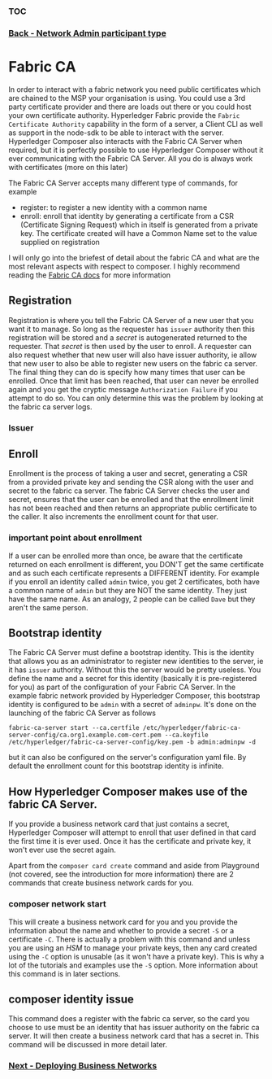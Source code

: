 ### [TOC](./TOC.md)

### [Back - Network Admin participant type](./networkadmin.md)

# Fabric CA
In order to interact with a fabric network you need public certificates which are chained to the MSP your organisation is using. You could use a 3rd party certificate provider and there are loads out there or you could host your own certificate authority. Hyperledger Fabric provide the `Fabric Certificate Authority` capability in the form of a server, a Client CLI as well as support in the node-sdk to be able to interact with the server. Hyperledger Composer also interacts with the Fabric CA Server when required, but it is perfectly possible to use Hyperledger Composer without it ever communicating with the Fabric CA Server. All you do is always work with certificates (more on this later)

The Fabric CA Server accepts many different type of commands, for example

- register: to register a new identity with a common name
- enroll: enroll that identity by generating a certificate from a CSR (Certificate Signing Request) which in itself is generated from a private key. The certificate created will have a Common Name set to the value supplied on registration

I will only go into the briefest of detail about the fabric CA and what are the most relevant aspects with respect to composer. I highly recommend reading the [Fabric CA docs](http://hyperledger-fabric-ca.readthedocs.io/en/latest/users-guide.html) for more information

## Registration
Registration is where you tell the Fabric CA Server of a new user that you want it to manage. So long as the requester has `issuer` authority then this registration will be stored and a _secret_ is autogenerated returned to the requester. That _secret_ is then used by the user to enroll. A requester can also request whether that new user will also have issuer authority, ie allow that new user to also be able to register new users on the fabric ca server. The final thing they can do is specify how many times that user can be enrolled. Once that limit has been reached, that user can never be enrolled again and you get the cryptic message `Authorization Failure` if you attempt to do so. You can only determine this was the problem by looking at the fabric ca server logs.

### Issuer

## Enroll
Enrollment is the process of taking a user and secret, generating a CSR from a provided private key and sending the CSR along with the user and secret to the fabric ca server. The fabric CA Server checks the user and secret, ensures that the user can be enrolled and that the enrollment limit has not been reached and then returns an appropriate public certificate to the caller. It also increments the enrollment count for that user.

### important point about enrollment
If a user can be enrolled more than once, be aware that the certificate returned on each enrollment is different, you DON'T get the same certificate and as such each certificate represents a DIFFERENT identity. For example if you enroll an identity called `admin` twice, you get 2 certificates, both have a common name of `admin` but they are NOT the same identity. They just have the same name. As an analogy, 2 people can be called `Dave` but they aren't the same person.

## Bootstrap identity
The Fabric CA Server must define a bootstrap identity. This is the identity that allows you as an administrator to register new identities to the server, ie it has `issuer` authority. Without this the server would be pretty useless. You define the name and a secret for this identity (basically it is pre-registered for you) as part of the configuration of your Fabric CA Server. In the example fabric network provided by Hyperledger Composer, this bootstrap identity is configured to be `admin` with a secret of `adminpw`. It's done on the launching of the fabric CA Server as follows

```
fabric-ca-server start --ca.certfile /etc/hyperledger/fabric-ca-server-config/ca.org1.example.com-cert.pem --ca.keyfile /etc/hyperledger/fabric-ca-server-config/key.pem -b admin:adminpw -d
```

but it can also be configured on the server's configuration yaml file.
By default the enrollment count for this bootstrap identity is infinite.

## How Hyperledger Composer makes use of the fabric CA Server.
If you provide a business network card that just contains a secret, Hyperledger Composer will attempt to enroll that user defined in that card the first time it is ever used. Once it has the certificate and private key, it won't ever use the secret again.

Apart from the `composer card create` command and aside from Playground (not covered, see the introduction for more information) there are 2 commands that create business network cards for you.

### composer network start
This will create a business network card for you and you provide the information about the name and whether to provide a secret `-S` or a certificate `-C`. There is actually a problem with this command and unless you are using an _HSM_ to manage your private keys, then any card created using the `-C` option is unusable (as it won't have a private key). This is why a lot of the tutorials and examples use the `-S` option. More information about this command is in later sections.


## composer identity issue
This command does a register with the fabric ca server, so the card you choose to use must be an identity that has issuer authority on the fabric ca server. It will then create a business network card that has a secret in. This command will be discussed in more detail later.


### [Next - Deploying Business Networks](./deploy.md)
